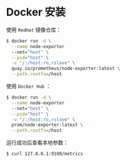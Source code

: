 # Docker 安装

使用 `RedHat` 镜像仓库：

```bash
$ docker run -d \
  --name node-exporter
  --net="host" \
  --pid="host" \
  -v "/:/host:ro,rslave" \
  quay.io/prometheus/node-exporter:latest \
  --path.rootfs=/host
```

使用 `Docker Hub` ：

```bash
$ docker run -d \
  --name node-exporter
  --net="host" \
  --pid="host" \
  -v "/:/host:ro,rslave" \
  prom/node-exporter:latest \
  --path.rootfs=/host
```

运行成功后查看本地参数：

```bash
$ curl 127.0.0.1:9100/metrics
```
